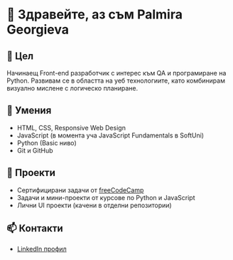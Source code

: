 # 👋 Здравейте, аз съм Palmira Georgieva

## 🎯 Цел
Начинаещ Front-end разработчик с интерес към QA и програмиране на Python. Развивам се в областта на уеб технологиите, като комбинирам визуално мислене с логическо планиране.

## 🧠 Умения
- HTML, CSS, Responsive Web Design
- JavaScript (в момента уча JavaScript Fundamentals в SoftUni)
- Python (Basic ниво)
- Git и GitHub

## 📂 Проекти
- Сертифицирани задачи от [freeCodeCamp](https://www.freecodecamp.org/certification/Palmira_Georgieva/responsive-web-design)
- Задачи и мини-проекти от курсове по Python и JavaScript
- Лични UI проекти (качени в отделни репозитории)

## 📫 Контакти
- [LinkedIn профил](https://www.linkedin.com/in/palmira-georgieva-16ba7aa7/)



















<!---
PalmiraGeorgieva/PalmiraGeorgieva is a ✨ special ✨ repository because its `README.md` (this file) appears on your GitHub profile.
You can click the Preview link to take a look at your changes.
--->
